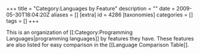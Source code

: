 +++
title = "Category:Languages by Feature"
description = ""
date = 2009-05-30T18:04:20Z
aliases = []
[extra]
id = 4286
[taxonomies]
categories = []
tags = []
+++

This is an organization of [[:Category:Programming Languages|programming languages]] by features they have. These features are also listed for easy comparison in the [[Language Comparison Table]].
